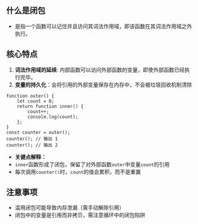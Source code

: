 ## 什么是闭包
* 是指一个函数可以记住并且访问其词法作用域，即该函数在其词法作用域之外执行。
## 核心特点
1. **词法作用域的延续**: 内部函数可以访问外部函数的变量，即使外部函数已经执行完毕。
2. **变量的持久化**：会将引用的外部变量保存在内存中，不会被垃圾回收机制清除
```
function outer() {
    let count = 0;
    return function inner() {
        count++;
        console.log(count);
    };
}
const counter = outer();
counter(); // 输出 1
counter(); // 输出 2
```
* **关键点解释‌：**
* `inner`函数形成了闭包，保留了对外部函数`outer`中变量`count`的引用
* 每次调用`counter()`时，`count`的值会累积，而不是重置
## 注意事项
* 滥用闭包可能导致内存泄漏（需手动解除引用）
* 闭包中的变量是引用而非拷贝，需注意循环中的闭包陷阱